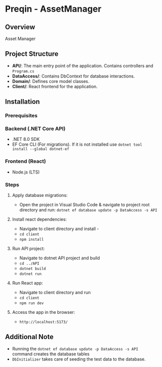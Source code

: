 # Preqin - AssetManager

## Overview

Asset Manager

## Project Structure

- **API/**: The main entry point of the application. Contains controllers and `Program.cs`
- **DataAccess/**: Contains DbContext for database interactions.
- **Domain/**: Defines core model classes.
- **Client/**: React frontend for the application.

## Installation

### Prerequisites

### Backend (.NET Core API)

- .NET 8.0 SDK
- EF Core CLI (For migrations). If it is not installed use `dotnet tool install --global dotnet-ef`

### Frontend (React)
- Node.js (LTS)

### Steps

1. Apply database migrations: 
    - Open the project in Visual Studio Code & navigate to project root directory and run:
    `dotnet ef database update -p DataAccess -s API` 

2. Install react dependencies:
   - Navigate to client directory and install -
   - `cd client`
   - `npm install`

3. Run API project:
   - Navigate to dotnet API project and build
   - `cd ../API`
   - `dotnet build`
   - `dotnet run`

4. Run React app:
   - Navigate to client directory and run
   - `cd client`
   - `npm run dev`

5. Access the app in the browser:
   - `http://localhost:5173/`


## Additional Note

   - Running the `dotnet ef database update -p DataAccess -s API` command creates the database tables 
   - `DbInitializer` takes care of seeding the test data to the database. 